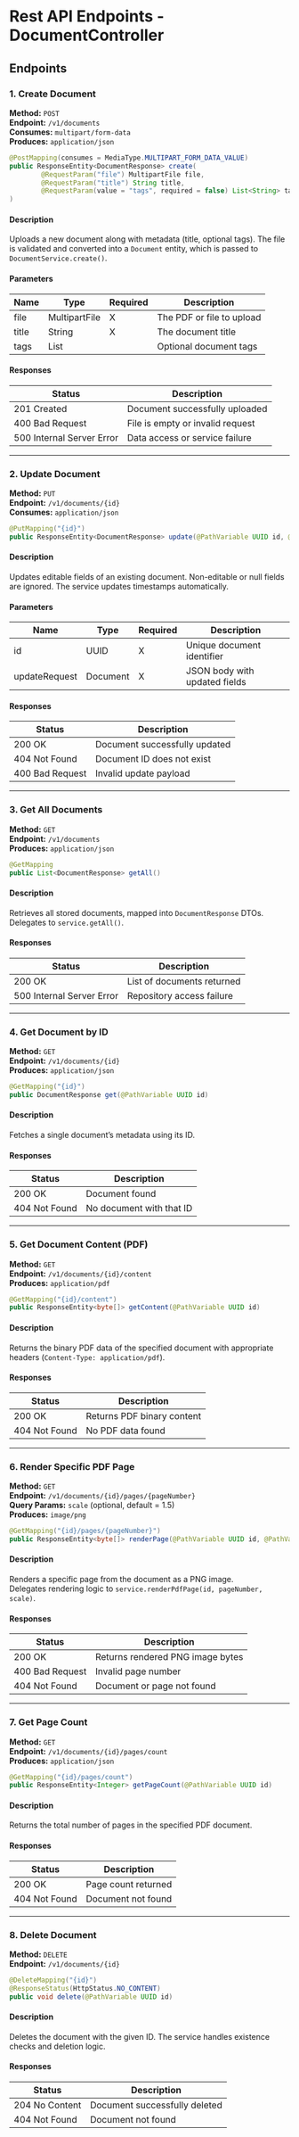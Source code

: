 # Rest API Endpoints -  DocumentController

## Endpoints

### 1. Create Document

**Method:** `POST`  
**Endpoint:** `/v1/documents`  
**Consumes:** `multipart/form-data`  
**Produces:** `application/json`

```java
@PostMapping(consumes = MediaType.MULTIPART_FORM_DATA_VALUE)
public ResponseEntity<DocumentResponse> create(
        @RequestParam("file") MultipartFile file,
        @RequestParam("title") String title,
        @RequestParam(value = "tags", required = false) List<String> tags
)
```

#### Description
Uploads a new document along with metadata (title, optional tags). The file is validated and converted into a `Document` entity, which is passed to `DocumentService.create()`.

#### Parameters
| Name | Type | Required | Description |
|------|------|---------|--------------|
| file | MultipartFile | X       | The PDF or file to upload |
| title | String | X       | The document title |
| tags | List<String> |         | Optional document tags |

#### Responses
| Status | Description |
|--------|--------------|
| 201 Created | Document successfully uploaded |
| 400 Bad Request | File is empty or invalid request |
| 500 Internal Server Error | Data access or service failure |

---

### 2. **Update Document**

**Method:** `PUT`  
**Endpoint:** `/v1/documents/{id}`  
**Consumes:** `application/json`

```java
@PutMapping("{id}")
public ResponseEntity<DocumentResponse> update(@PathVariable UUID id, @RequestBody Document updateRequest)
```

#### Description
Updates editable fields of an existing document. Non-editable or null fields are ignored. The service updates timestamps automatically.

#### Parameters
| Name | Type | Required | Description |
|------|------|----------|--------------|
| id | UUID | X        | Unique document identifier |
| updateRequest | Document | X        | JSON body with updated fields |

#### Responses
| Status | Description |
|--------|--------------|
| 200 OK | Document successfully updated |
| 404 Not Found | Document ID does not exist |
| 400 Bad Request | Invalid update payload |

---

### 3. **Get All Documents**

**Method:** `GET`  
**Endpoint:** `/v1/documents`  
**Produces:** `application/json`

```java
@GetMapping
public List<DocumentResponse> getAll()
```

#### Description
Retrieves all stored documents, mapped into `DocumentResponse` DTOs. Delegates to `service.getAll()`.

#### Responses
| Status | Description |
|--------|--------------|
| 200 OK | List of documents returned |
| 500 Internal Server Error | Repository access failure |

---

### 4. **Get Document by ID**

**Method:** `GET`  
**Endpoint:** `/v1/documents/{id}`  
**Produces:** `application/json`

```java
@GetMapping("{id}")
public DocumentResponse get(@PathVariable UUID id)
```

#### Description
Fetches a single document’s metadata using its ID.

#### Responses
| Status | Description |
|--------|--------------|
| 200 OK | Document found |
| 404 Not Found | No document with that ID |

---

### 5. **Get Document Content (PDF)**

**Method:** `GET`  
**Endpoint:** `/v1/documents/{id}/content`  
**Produces:** `application/pdf`

```java
@GetMapping("{id}/content")
public ResponseEntity<byte[]> getContent(@PathVariable UUID id)
```

#### Description
Returns the binary PDF data of the specified document with appropriate headers (`Content-Type: application/pdf`).

#### Responses
| Status | Description |
|--------|--------------|
| 200 OK | Returns PDF binary content |
| 404 Not Found | No PDF data found |

---

### 6. **Render Specific PDF Page**

**Method:** `GET`  
**Endpoint:** `/v1/documents/{id}/pages/{pageNumber}`  
**Query Params:** `scale` (optional, default = 1.5)  
**Produces:** `image/png`

```java
@GetMapping("{id}/pages/{pageNumber}")
public ResponseEntity<byte[]> renderPage(@PathVariable UUID id, @PathVariable int pageNumber, @RequestParam(defaultValue = "1.5") float scale)
```

#### Description
Renders a specific page from the document as a PNG image.  
Delegates rendering logic to `service.renderPdfPage(id, pageNumber, scale)`.

#### Responses
| Status | Description |
|--------|--------------|
| 200 OK | Returns rendered PNG image bytes |
| 400 Bad Request | Invalid page number |
| 404 Not Found | Document or page not found |

---

### 7. **Get Page Count**

**Method:** `GET`  
**Endpoint:** `/v1/documents/{id}/pages/count`  
**Produces:** `application/json`

```java
@GetMapping("{id}/pages/count")
public ResponseEntity<Integer> getPageCount(@PathVariable UUID id)
```

#### Description
Returns the total number of pages in the specified PDF document.

#### Responses
| Status | Description |
|--------|--------------|
| 200 OK | Page count returned |
| 404 Not Found | Document not found |

---

### 8. **Delete Document**

**Method:** `DELETE`  
**Endpoint:** `/v1/documents/{id}`

```java
@DeleteMapping("{id}")
@ResponseStatus(HttpStatus.NO_CONTENT)
public void delete(@PathVariable UUID id)
```

#### Description
Deletes the document with the given ID. The service handles existence checks and deletion logic.

#### Responses
| Status | Description |
|--------|--------------|
| 204 No Content | Document successfully deleted |
| 404 Not Found | Document not found |